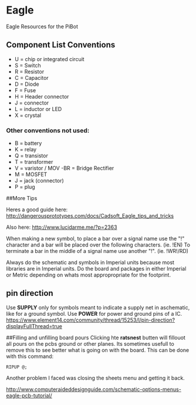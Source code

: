 # Eagle
Eagle Resources for the PiBot

## Component List Conventions

- U = chip or integrated circuit
- S = Switch
- R = Resistor
- C = Capacitor
- D = Diode
- F = Fuse
- H = Header connector
- J = connector
- L = inductor or LED
- X = crystal

### Other conventions not used:
- B = battery
- K = relay
- Q = transistor
- T = transformer
- V = varistor / MOV
-BR = Bridge Rectifier
- M = MOSFET
- J = jack (connector)
- P = plug


##More Tips

Heres a good guide here: http://dangerousprototypes.com/docs/Cadsoft_Eagle_tips_and_tricks

Also here: 
http://www.lucidarme.me/?p=2363


When making a new symbol, to place a bar over a signal name use the "!" character and a bar will be placed over the following characters. (ie. !EN) To terminate a bar in the middle of a signal name use another "!". (ie. !WR!/RD)


Always do the schematic and symbols in Imperial units because most libraries are in Imperial units. Do the board and packages in either Imperial or Metric depending on whats most appropropriate for the footprint.


## pin direction
Use **SUPPLY**  only for symbols meant to indicate a supply net in aschematic, like for a ground symbol.  Use **POWER** for power and ground pins of a IC. 
https://www.element14.com/community/thread/15253/l/pin-direction?displayFullThread=true


##Filling and unfilling board pours
Clicking hte **ratsnest** butten will fillouot all pours on the pcbs ground or other planes. Its sometimes usefull to remove this to see better what is going on with the board.  This can be done with this command:
```
RIPUP @;
```
Another problem I faced was closing the sheets menu and getting it back.

http://www.computeraideddesignguide.com/schematic-options-menus-eagle-pcb-tutorial/
